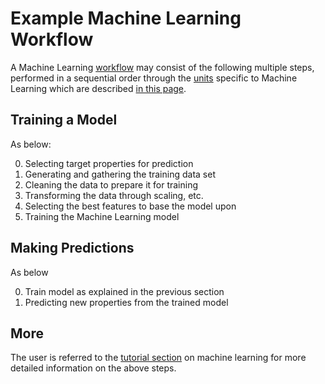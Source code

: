 # Example Machine Learning Workflow

A Machine Learning [workflow](../../workflows/overview.md) may consist of the following multiple steps, performed in a sequential order through the [units](../../workflows/components/units.md) specific to Machine Learning which are described [in this page](units.md).

## Training a Model

As below:

0. Selecting target properties for prediction
1. Generating and gathering the training data set
2. Cleaning the data to prepare it for training
3. Transforming the data through scaling, etc.
4. Selecting the best features to base the model upon
5. Training the Machine Learning model

## Making Predictions

As below

0. Train model as explained in the previous section
1. Predicting new properties from the trained model

## More

The user is referred to the [tutorial section](../../tutorials/ml/overview.md) on machine learning for more detailed information on the above steps.
